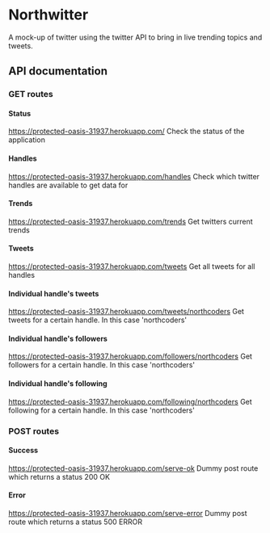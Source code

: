 # Northwitter

A mock-up of twitter using the twitter API to bring in live trending topics and tweets.

## API documentation

### GET routes

#### Status
<https://protected-oasis-31937.herokuapp.com/>
Check the status of the application

#### Handles
<https://protected-oasis-31937.herokuapp.com/handles>
Check which twitter handles are available to get data for

#### Trends
<https://protected-oasis-31937.herokuapp.com/trends>
Get twitters current trends

#### Tweets
<https://protected-oasis-31937.herokuapp.com/tweets>
Get all tweets for all handles

#### Individual handle's tweets
<https://protected-oasis-31937.herokuapp.com/tweets/northcoders>
Get tweets for a certain handle. In this case 'northcoders'

#### Individual handle's followers
<https://protected-oasis-31937.herokuapp.com/followers/northcoders>
Get followers for a certain handle. In this case 'northcoders'

#### Individual handle's following
<https://protected-oasis-31937.herokuapp.com/following/northcoders>
Get following for a certain handle. In this case 'northcoders'

### POST routes

#### Success
<https://protected-oasis-31937.herokuapp.com/serve-ok>
Dummy post route which returns a status 200 OK

#### Error
<https://protected-oasis-31937.herokuapp.com/serve-error>
Dummy post route which returns a status 500 ERROR
